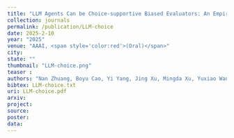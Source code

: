 ```yaml
---
title: "LLM Agents Can be Choice-supportive Biased Evaluators: An Empirical Study"
collection: journals
permalink: /publication/LLM-choice
date: 2025-2-10
year: "2025"
venue: "AAAI, <span style='color:red'>(Oral)</span>"
city: 
state: ""
thumbnail: "LLM-choice.png"
teaser : 
authors: "Nan Zhuang, Boyu Cao, Yi Yang, Jing Xu, Mingda Xu, Yuxiao Wang, Qi Liu*"
bibtex: LLM-choice.txt
uri: LLM-choice.pdf
arxiv: 
project: 
source: 
poster: 
data:
---
```

